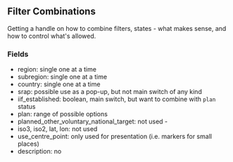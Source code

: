 ## Filter Combinations

Getting a handle on how to combine filters, states - what makes sense, and how to control what's allowed.

### Fields

- region: single one at a time
- subregion: single one at a time
- country: single one at a time
- srap: possible use as a pop-up, but not main switch of any kind
- iif_established: boolean, main switch, but want to combine with `plan` status
- plan: range of possible options
- planned_other_voluntary_national_target: not used - 
- iso3, iso2, lat, lon: not used
- use_centre_point: only used for presentation (i.e. markers for small places)
- description: no 
